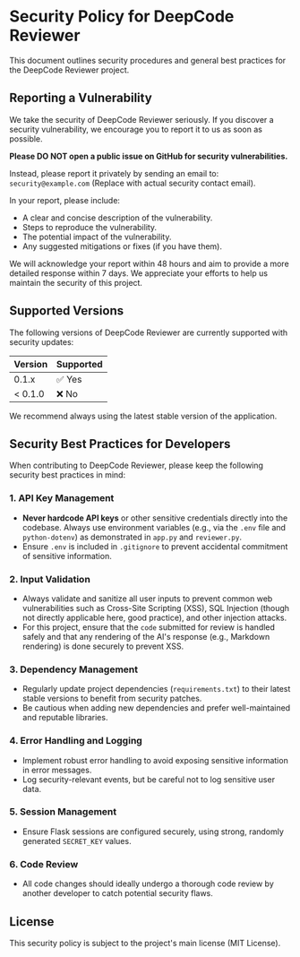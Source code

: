 # Security Policy for DeepCode Reviewer

This document outlines security procedures and general best practices for the DeepCode Reviewer project.

## Reporting a Vulnerability

We take the security of DeepCode Reviewer seriously. If you discover a security vulnerability, we encourage you to report it to us as soon as possible.

**Please DO NOT open a public issue on GitHub for security vulnerabilities.**

Instead, please report it privately by sending an email to: `security@example.com` (Replace with actual security contact email).

In your report, please include:

-   A clear and concise description of the vulnerability.
-   Steps to reproduce the vulnerability.
-   The potential impact of the vulnerability.
-   Any suggested mitigations or fixes (if you have them).

We will acknowledge your report within 48 hours and aim to provide a more detailed response within 7 days. We appreciate your efforts to help us maintain the security of this project.

## Supported Versions

The following versions of DeepCode Reviewer are currently supported with security updates:

| Version | Supported          |
| ------- | ------------------ |
| 0.1.x   | ✅ Yes             |
| < 0.1.0 | ❌ No              |

We recommend always using the latest stable version of the application.

## Security Best Practices for Developers

When contributing to DeepCode Reviewer, please keep the following security best practices in mind:

### 1. API Key Management

-   **Never hardcode API keys** or other sensitive credentials directly into the codebase. Always use environment variables (e.g., via the `.env` file and `python-dotenv`) as demonstrated in `app.py` and `reviewer.py`.
-   Ensure `.env` is included in `.gitignore` to prevent accidental commitment of sensitive information.

### 2. Input Validation

-   Always validate and sanitize all user inputs to prevent common web vulnerabilities such as Cross-Site Scripting (XSS), SQL Injection (though not directly applicable here, good practice), and other injection attacks.
-   For this project, ensure that the `code` submitted for review is handled safely and that any rendering of the AI's response (e.g., Markdown rendering) is done securely to prevent XSS.

### 3. Dependency Management

-   Regularly update project dependencies (`requirements.txt`) to their latest stable versions to benefit from security patches.
-   Be cautious when adding new dependencies and prefer well-maintained and reputable libraries.

### 4. Error Handling and Logging

-   Implement robust error handling to avoid exposing sensitive information in error messages.
-   Log security-relevant events, but be careful not to log sensitive user data.

### 5. Session Management

-   Ensure Flask sessions are configured securely, using strong, randomly generated `SECRET_KEY` values.

### 6. Code Review

-   All code changes should ideally undergo a thorough code review by another developer to catch potential security flaws.

## License

This security policy is subject to the project's main license (MIT License).
